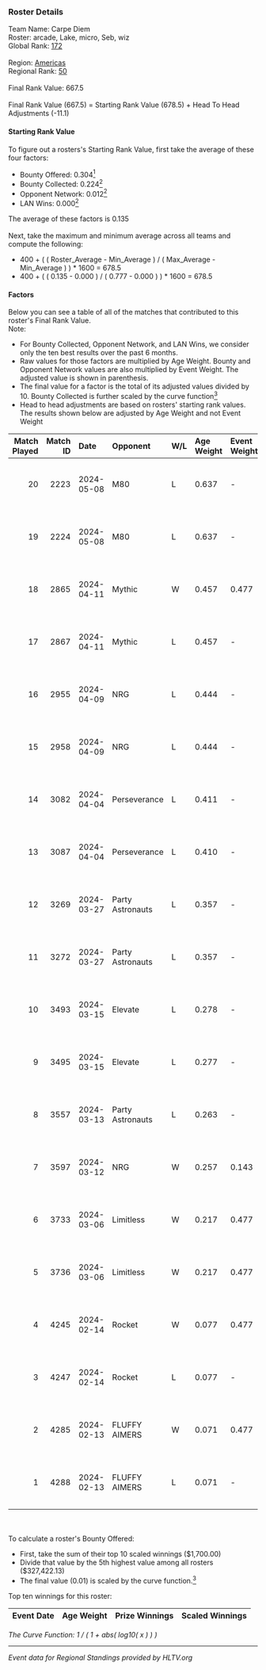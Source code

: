 ### Roster Details<br />
Team Name: Carpe Diem<br />
Roster: arcade, Lake, micro, Seb, wiz<br />
Global Rank: [172](../standings_global.md)<br />
<br />
Region: [Americas]( ../standings_americas.md)<br />
Regional Rank: [50]( ../standings_americas.md)<br />
<br />
Final Rank Value:  667.5<br />
<br />
Final Rank Value (667.5) = Starting Rank Value (678.5) + Head To Head Adjustments (-11.1)<br />

#### Starting Rank Value<br />
To figure out a rosters's Starting Rank Value, first take the average of these four factors:<br />
- Bounty Offered: 0.304[<sup>1</sup>](#table2)
- Bounty Collected: 0.224[<sup>2</sup>](#table1)
- Opponent Network: 0.012[<sup>2</sup>](#table1)
- LAN Wins: 0.000[<sup>2</sup>](#table1)

The average of these factors is 0.135<br />
<br />
Next, take the maximum and minimum average across all teams and compute the following:<br />
- 400 + ( ( Roster_Average - Min_Average ) / ( Max_Average - Min_Average ) ) * 1600 = 678.5
- 400 + ( ( 0.135 - 0.000 ) / ( 0.777 - 0.000 ) ) * 1600 = 678.5


#### Factors<br />
Below you can see a table of all of the matches that contributed to this roster's Final Rank Value.<br />
Note:<br />

- For Bounty Collected, Opponent Network, and LAN Wins, we consider only the ten best results over the past 6 months.
- Raw values for those factors are multiplied by Age Weight. Bounty and Opponent Network values are also multiplied by Event Weight. The adjusted value is shown in parenthesis.
- The final value for a factor is the total of its adjusted values divided by 10. Bounty Collected is further scaled by the curve function[<sup>3</sup>](#curveFunction)
- Head to head adjustments are based on rosters' starting rank values. The results shown below are adjusted by Age Weight and not Event Weight
<span id="table1"></span><br />


| Match Played | Match ID | Date       | Opponent         | W/L | Age Weight | Event Weight | Bounty Collected | Opponent Network | LAN Wins  | H2H Adj. | Roster                        |
| -: | -: | :- | :- | :- | :- | :- | :- | :- | :- | -: | :- |
|           20 |     2223 | 2024-05-08 | M80              | L   | 0.637      | -            | -                | -                | -         |    -0.70 | arcade, Lake, micro, Seb, wiz |
|           19 |     2224 | 2024-05-08 | M80              | L   | 0.637      | -            | -                | -                | -         |    -0.70 | arcade, Lake, micro, Seb, wiz |
|           18 |     2865 | 2024-04-11 | Mythic           | W   | 0.457      | 0.477        | 0.010 (0.002)    | 0.304 (0.066)    | 0 (0.000) |     9.59 | arcade, Lake, micro, Seb, wiz |
|           17 |     2867 | 2024-04-11 | Mythic           | L   | 0.457      | -            | -                | -                | -         |    -4.87 | arcade, Lake, micro, Seb, wiz |
|           16 |     2955 | 2024-04-09 | NRG              | L   | 0.444      | -            | -                | -                | -         |    -3.48 | arcade, Lake, micro, Seb, wiz |
|           15 |     2958 | 2024-04-09 | NRG              | L   | 0.444      | -            | -                | -                | -         |    -3.58 | arcade, Lake, micro, Seb, wiz |
|           14 |     3082 | 2024-04-04 | Perseverance     | L   | 0.411      | -            | -                | -                | -         |    -5.20 | arcade, Lake, micro, Seb, wiz |
|           13 |     3087 | 2024-04-04 | Perseverance     | L   | 0.410      | -            | -                | -                | -         |    -5.38 | arcade, Lake, micro, Seb, wiz |
|           12 |     3269 | 2024-03-27 | Party Astronauts | L   | 0.357      | -            | -                | -                | -         |    -2.11 | arcade, Lake, micro, Seb, wiz |
|           11 |     3272 | 2024-03-27 | Party Astronauts | L   | 0.357      | -            | -                | -                | -         |    -2.15 | arcade, Lake, micro, Seb, wiz |
|           10 |     3493 | 2024-03-15 | Elevate          | L   | 0.278      | -            | -                | -                | -         |    -1.27 | arcade, Lake, micro, Seb, wiz |
|            9 |     3495 | 2024-03-15 | Elevate          | L   | 0.277      | -            | -                | -                | -         |    -1.28 | arcade, Lake, micro, Seb, wiz |
|            8 |     3557 | 2024-03-13 | Party Astronauts | L   | 0.263      | -            | -                | -                | -         |    -1.62 | arcade, Lake, micro, Seb, wiz |
|            7 |     3597 | 2024-03-12 | NRG              | W   | 0.257      | 0.143        | 0.020 (0.001)    | 0.519 (0.019)    | 0 (0.000) |     5.86 | arcade, Lake, micro, Seb, wiz |
|            6 |     3733 | 2024-03-06 | Limitless        | W   | 0.217      | 0.477        | 0.001 (0.000)    | 0.170 (0.018)    | 0 (0.000) |     3.19 | arcade, Lake, micro, Seb, wiz |
|            5 |     3736 | 2024-03-06 | Limitless        | W   | 0.217      | 0.477        | 0.001 (0.000)    | 0.170 (0.018)    | 0 (0.000) |     3.25 | arcade, Lake, micro, Seb, wiz |
|            4 |     4245 | 2024-02-14 | Rocket           | W   | 0.077      | 0.477        | 0.000 (0.000)    | 0.010 (0.000)    | 0 (0.000) |     0.64 | arcade, Lake, micro, Seb, wiz |
|            3 |     4247 | 2024-02-14 | Rocket           | L   | 0.077      | -            | -                | -                | -         |    -1.80 | arcade, Lake, micro, Seb, wiz |
|            2 |     4285 | 2024-02-13 | FLUFFY AIMERS    | W   | 0.071      | 0.477        | 0.010 (0.000)    | 0.105 (0.004)    | 0 (0.000) |     1.39 | arcade, Lake, micro, Seb, wiz |
|            1 |     4288 | 2024-02-13 | FLUFFY AIMERS    | L   | 0.071      | -            | -                | -                | -         |    -0.84 | arcade, Lake, micro, Seb, wiz |

<br />
<span id="table2"></span><br />
To calculate a roster's Bounty Offered:<br />

- First, take the sum of their top 10 scaled winnings ($1,700.00)
- Divide that value by the 5th highest value among all rosters ($327,422.13)
- The final value (0.01) is scaled by the curve function.[<sup>3</sup>](#curveFunction)

Top ten winnings for this roster:<br />

| Event Date | Age Weight | Prize Winnings | Scaled Winnings |
| :- | -: | :- | :- |


<span id="curveFunction"></span>_The Curve Function: 1 / ( 1 + abs( log10( x ) ) )_<br />

---
_Event data for Regional Standings provided by HLTV.org_<br />

